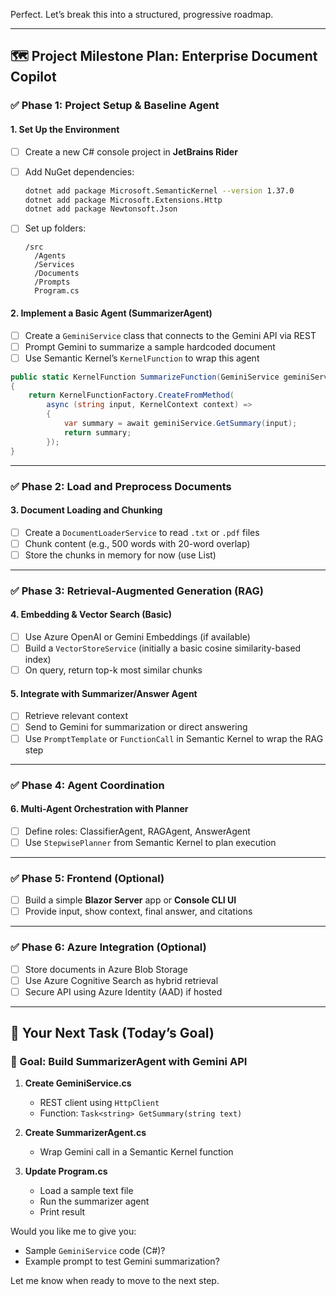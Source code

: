 ﻿Perfect. Let’s break this into a structured, progressive roadmap.

---

## 🗺️ Project Milestone Plan: **Enterprise Document Copilot**

### ✅ Phase 1: Project Setup & Baseline Agent

#### 1. **Set Up the Environment**

* [ ] Create a new C# console project in **JetBrains Rider**
* [ ] Add NuGet dependencies:

  ```bash
  dotnet add package Microsoft.SemanticKernel --version 1.37.0
  dotnet add package Microsoft.Extensions.Http
  dotnet add package Newtonsoft.Json
  ```
* [ ] Set up folders:

  ```
  /src
    /Agents
    /Services
    /Documents
    /Prompts
    Program.cs
  ```

#### 2. **Implement a Basic Agent (SummarizerAgent)**

* [ ] Create a `GeminiService` class that connects to the Gemini API via REST
* [ ] Prompt Gemini to summarize a sample hardcoded document
* [ ] Use Semantic Kernel’s `KernelFunction` to wrap this agent

```csharp
public static KernelFunction SummarizeFunction(GeminiService geminiService)
{
    return KernelFunctionFactory.CreateFromMethod(
        async (string input, KernelContext context) =>
        {
            var summary = await geminiService.GetSummary(input);
            return summary;
        });
}
```

---

### ✅ Phase 2: Load and Preprocess Documents

#### 3. **Document Loading and Chunking**

* [ ] Create a `DocumentLoaderService` to read `.txt` or `.pdf` files
* [ ] Chunk content (e.g., 500 words with 20-word overlap)
* [ ] Store the chunks in memory for now (use List<string>)

---

### ✅ Phase 3: Retrieval-Augmented Generation (RAG)

#### 4. **Embedding & Vector Search (Basic)**

* [ ] Use Azure OpenAI or Gemini Embeddings (if available)
* [ ] Build a `VectorStoreService` (initially a basic cosine similarity-based index)
* [ ] On query, return top-k most similar chunks

#### 5. **Integrate with Summarizer/Answer Agent**

* [ ] Retrieve relevant context
* [ ] Send to Gemini for summarization or direct answering
* [ ] Use `PromptTemplate` or `FunctionCall` in Semantic Kernel to wrap the RAG step

---

### ✅ Phase 4: Agent Coordination

#### 6. **Multi-Agent Orchestration with Planner**

* [ ] Define roles: ClassifierAgent, RAGAgent, AnswerAgent
* [ ] Use `StepwisePlanner` from Semantic Kernel to plan execution

---

### ✅ Phase 5: Frontend (Optional)

* [ ] Build a simple **Blazor Server** app or **Console CLI UI**
* [ ] Provide input, show context, final answer, and citations

---

### ✅ Phase 6: Azure Integration (Optional)

* [ ] Store documents in Azure Blob Storage
* [ ] Use Azure Cognitive Search as hybrid retrieval
* [ ] Secure API using Azure Identity (AAD) if hosted

---

## 🔄 Your Next Task (Today’s Goal)

### 🎯 Goal: Build **SummarizerAgent** with Gemini API

1. **Create GeminiService.cs**

    * REST client using `HttpClient`
    * Function: `Task<string> GetSummary(string text)`

2. **Create SummarizerAgent.cs**

    * Wrap Gemini call in a Semantic Kernel function

3. **Update Program.cs**

    * Load a sample text file
    * Run the summarizer agent
    * Print result

Would you like me to give you:

* Sample `GeminiService` code (C#)?
* Example prompt to test Gemini summarization?

Let me know when ready to move to the next step.
